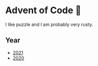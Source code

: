 # Advent of Code 🧠

I like puzzle and I am probably very rusty.

## Year

- [2021](2021/README.md)
- [2020](2020/README.md)
